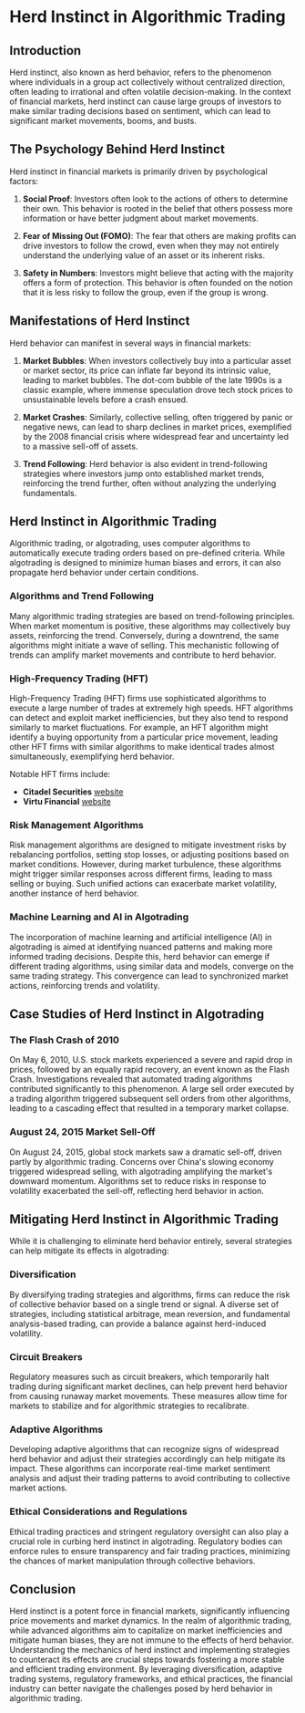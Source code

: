 # Herd Instinct in Algorithmic Trading

## Introduction

Herd instinct, also known as herd behavior, refers to the phenomenon where individuals in a group act collectively without centralized direction, often leading to irrational and often volatile decision-making. In the context of financial markets, herd instinct can cause large groups of investors to make similar trading decisions based on sentiment, which can lead to significant market movements, booms, and busts.

## The Psychology Behind Herd Instinct

Herd instinct in financial markets is primarily driven by psychological factors:

1. **Social Proof**: Investors often look to the actions of others to determine their own. This behavior is rooted in the belief that others possess more information or have better judgment about market movements.

2. **Fear of Missing Out (FOMO)**: The fear that others are making profits can drive investors to follow the crowd, even when they may not entirely understand the underlying value of an asset or its inherent risks.

3. **Safety in Numbers**: Investors might believe that acting with the majority offers a form of protection. This behavior is often founded on the notion that it is less risky to follow the group, even if the group is wrong.

## Manifestations of Herd Instinct

Herd behavior can manifest in several ways in financial markets:

1. **Market Bubbles**: When investors collectively buy into a particular asset or market sector, its price can inflate far beyond its intrinsic value, leading to market bubbles. The dot-com bubble of the late 1990s is a classic example, where immense speculation drove tech stock prices to unsustainable levels before a crash ensued.

2. **Market Crashes**: Similarly, collective selling, often triggered by panic or negative news, can lead to sharp declines in market prices, exemplified by the 2008 financial crisis where widespread fear and uncertainty led to a massive sell-off of assets.

3. **Trend Following**: Herd behavior is also evident in trend-following strategies where investors jump onto established market trends, reinforcing the trend further, often without analyzing the underlying fundamentals.

## Herd Instinct in Algorithmic Trading

Algorithmic trading, or algotrading, uses computer algorithms to automatically execute trading orders based on pre-defined criteria. While algotrading is designed to minimize human biases and errors, it can also propagate herd behavior under certain conditions.

### Algorithms and Trend Following

Many algorithmic trading strategies are based on trend-following principles. When market momentum is positive, these algorithms may collectively buy assets, reinforcing the trend. Conversely, during a downtrend, the same algorithms might initiate a wave of selling. This mechanistic following of trends can amplify market movements and contribute to herd behavior.

### High-Frequency Trading (HFT)

High-Frequency Trading (HFT) firms use sophisticated algorithms to execute a large number of trades at extremely high speeds. HFT algorithms can detect and exploit market inefficiencies, but they also tend to respond similarly to market fluctuations. For example, an HFT algorithm might identify a buying opportunity from a particular price movement, leading other HFT firms with similar algorithms to make identical trades almost simultaneously, exemplifying herd behavior.

Notable HFT firms include:
- **Citadel Securities** [website](https://www.citadelsecurities.com)
- **Virtu Financial** [website](https://www.virtu.com)

### Risk Management Algorithms

Risk management algorithms are designed to mitigate investment risks by rebalancing portfolios, setting stop losses, or adjusting positions based on market conditions. However, during market turbulence, these algorithms might trigger similar responses across different firms, leading to mass selling or buying. Such unified actions can exacerbate market volatility, another instance of herd behavior.

### Machine Learning and AI in Algotrading

The incorporation of machine learning and artificial intelligence (AI) in algotrading is aimed at identifying nuanced patterns and making more informed trading decisions. Despite this, herd behavior can emerge if different trading algorithms, using similar data and models, converge on the same trading strategy. This convergence can lead to synchronized market actions, reinforcing trends and volatility.

## Case Studies of Herd Instinct in Algotrading

### The Flash Crash of 2010

On May 6, 2010, U.S. stock markets experienced a severe and rapid drop in prices, followed by an equally rapid recovery, an event known as the Flash Crash. Investigations revealed that automated trading algorithms contributed significantly to this phenomenon. A large sell order executed by a trading algorithm triggered subsequent sell orders from other algorithms, leading to a cascading effect that resulted in a temporary market collapse.

### August 24, 2015 Market Sell-Off

On August 24, 2015, global stock markets saw a dramatic sell-off, driven partly by algorithmic trading. Concerns over China's slowing economy triggered widespread selling, with algotrading amplifying the market's downward momentum. Algorithms set to reduce risks in response to volatility exacerbated the sell-off, reflecting herd behavior in action.

## Mitigating Herd Instinct in Algorithmic Trading

While it is challenging to eliminate herd behavior entirely, several strategies can help mitigate its effects in algotrading:

### Diversification

By diversifying trading strategies and algorithms, firms can reduce the risk of collective behavior based on a single trend or signal. A diverse set of strategies, including statistical arbitrage, mean reversion, and fundamental analysis-based trading, can provide a balance against herd-induced volatility.

### Circuit Breakers

Regulatory measures such as circuit breakers, which temporarily halt trading during significant market declines, can help prevent herd behavior from causing runaway market movements. These measures allow time for markets to stabilize and for algorithmic strategies to recalibrate.

### Adaptive Algorithms

Developing adaptive algorithms that can recognize signs of widespread herd behavior and adjust their strategies accordingly can help mitigate its impact. These algorithms can incorporate real-time market sentiment analysis and adjust their trading patterns to avoid contributing to collective market actions.

### Ethical Considerations and Regulations

Ethical trading practices and stringent regulatory oversight can also play a crucial role in curbing herd instinct in algotrading. Regulatory bodies can enforce rules to ensure transparency and fair trading practices, minimizing the chances of market manipulation through collective behaviors.

## Conclusion

Herd instinct is a potent force in financial markets, significantly influencing price movements and market dynamics. In the realm of algorithmic trading, while advanced algorithms aim to capitalize on market inefficiencies and mitigate human biases, they are not immune to the effects of herd behavior. Understanding the mechanics of herd instinct and implementing strategies to counteract its effects are crucial steps towards fostering a more stable and efficient trading environment. By leveraging diversification, adaptive trading systems, regulatory frameworks, and ethical practices, the financial industry can better navigate the challenges posed by herd behavior in algorithmic trading.